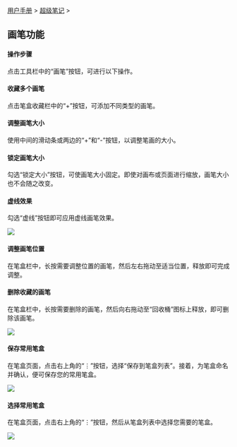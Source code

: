 [用户手册](/dragonnest/drawnote/manual) > [超级笔记](/dragonnest/drawnote/manual/super_note) >

画笔功能
---

#### 操作步骤

点击工具栏中的“画笔”按钮，可进行以下操作。

#### 收藏多个画笔

点击笔盒收藏栏中的“+”按钮，可添加不同类型的画笔。

#### 调整画笔大小

使用中间的滑动条或两边的“+”和“-”按钮，以调整笔画的大小。

#### 锁定画笔大小

勾选“锁定大小”按钮，可使画笔大小固定。即使对画布或页面进行缩放，画笔大小也不会随之改变。

#### 虚线效果

勾选“虚线”按钮即可应用虚线画笔效果。

![](imgs/brush_function1.png)

#### 调整画笔位置
在笔盒栏中，长按需要调整位置的画笔，然后左右拖动至适当位置，释放即可完成调整。

#### 删除收藏的画笔

在笔盒栏中，长按需要删除的画笔，然后向右拖动至“回收桶”图标上释放，即可删除该画笔。

![](imgs/brush_function2.png)

#### 保存常用笔盒
在笔盒页面，点击右上角的“⋮”按钮，选择“保存到笔盒列表”。接着，为笔盒命名并确认，便可保存您的常用笔盒。

![](imgs/brush_function3.png)

#### 选择常用笔盒
在笔盒页面，点击右上角的“⋮”按钮，然后从笔盒列表中选择您需要的笔盒。

![](imgs/brush_function4.png)
